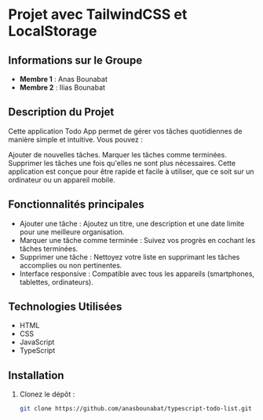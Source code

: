 # Projet avec TailwindCSS et LocalStorage

## Informations sur le Groupe
- **Membre 1** : Anas Bounabat  
- **Membre 2** : Ilias Bounabat

## Description du Projet
Cette application Todo App permet de gérer vos tâches quotidiennes de manière simple et intuitive.
Vous pouvez :

Ajouter de nouvelles tâches.
Marquer les tâches comme terminées.
Supprimer les tâches une fois qu'elles ne sont plus nécessaires.
Cette application est conçue pour être rapide et facile à utiliser, que ce soit sur un ordinateur ou un appareil mobile.

## Fonctionnalités principales
- Ajouter une tâche : Ajoutez un titre, une description et une date limite pour une meilleure organisation.
- Marquer une tâche comme terminée : Suivez vos progrès en cochant les tâches terminées.
- Supprimer une tâche : Nettoyez votre liste en supprimant les tâches accomplies ou non pertinentes.
- Interface responsive : Compatible avec tous les appareils (smartphones, tablettes, ordinateurs).


## Technologies Utilisées
- HTML
- CSS 
- JavaScript 
- TypeScript

## Installation
1. Clonez le dépôt :
   ```bash
   git clone https://github.com/anasbounabat/typescript-todo-list.git
